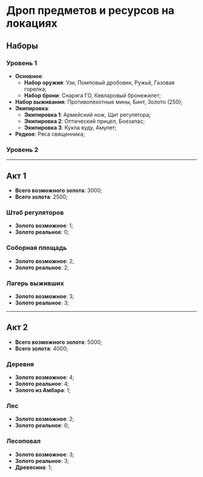 # Дроп предметов и ресурсов на локациях

## Наборы

### Уровень 1

* **Основное**:
   * **Набор оружия**: Узи, Помповый дробовик, Ружьё, Газовая горелка;
   * **Набор брони**: Снаряга ГО, Кевларовый бронежилет;
* **Набор выживания**: Противопехотные мины, Бинт, Золото (250);
* **Экипировка**:
   * **Экипировка 1**: Армейский нож, Щит регулятора;
   * **Экипировка 2**: Оптический прицел, Боезапас;
   * **Экипировка 3**: Кукла вуду, Амулет;
* **Редкое**: Ряса священника;

### Уровень 2

---

## Акт 1

* **Всего возможного золота**: 3000;
* **Всего золота**: 2500;

### Штаб регуляторов

* **Золото возможное**: 1;
* **Золото реальное**: 0;

### Соборная площадь

* **Золото возможное**: 2;
* **Золото реальное**: 2;

### Лагерь выживших

* **Золото возможное**: 3;
* **Золото реальное**: 3;

---

## Акт 2

* **Всего возможного золота**: 5000;
* **Всего золота**: 4000;

### Деревня

* **Золото возможное**: 4;
* **Золото реальное**: 4;
* **Золото из Амбара**: 1;

### Лес

* **Золото возможное**: 2;
* **Золото реальное**: 0;

### Лесоповал

* **Золото возможное**: 3;
* **Золото реальное**: 3;
* **Древесина**: 1;
